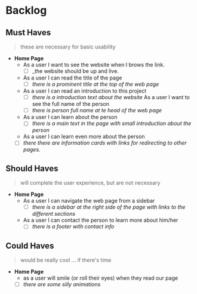 # Backlog

## Must Haves

> these are necessary for basic usability

- **Home Page**
  - As a user I want to see the website when I brows the link.
    - [ ] _the website should be up and live.
  - As a user I can read the title of the page
    - [ ] _there is a prominent title at the top of the web page_
  - As a user I can read an introduction to this project
    - [ ] _there is a introduction text about the website_
    As a user I want to see the full name of the person
    - [ ] _there is person full name at te head of the web page_
  - As a user I can learn about the person
    - [ ] _there is a main text in the page with small introduction about the person_
  - As a user I can learn even more about the person
  - [ ] _there there are information cards with links for redirecting to other pages._

## Should Haves

> will complete the user experience, but are not necessary

- **Home Page**
  - As a user I can navigate the web page from a sidebar
    - [ ] _there is a sidebar at the right side of the page with links to the different
          sections_
  - As a user I can contact the person to learn more about him/her
    - [ ] _there is a footer with contact info_

## Could Haves

> would be really cool ... if there's time

- **Home Page**
  - as a user will smile (or roll their eyes) when they read our page
  - [ ] _there are some silly animations_
